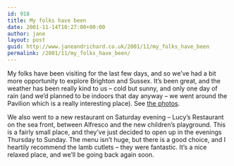 ```yaml
---
id: 918
title: My folks have been
date: 2001-11-14T10:27:00+00:00
author: jane
layout: post
guid: http://www.janeandrichard.co.uk/2001/11/my_folks_have_been
permalink: /2001/11/my_folks_have_been/
---
```

My folks have been visiting for the last few days, and so we&#8217;ve had a bit more opportunity to explore Brighton and Sussex. It&#8217;s been great, and the weather has been really kind to us &#8211; cold but sunny, and only one day of rain (and we&#8217;d planned to be indoors that day anyway &#8211; we went around the Pavilion which is a really interesting place). See [the photos](http://v1.janeandrichard.co.uk/photos/FothergillVisitNov2001/).

We also went to a new restaurant on Saturday evening &#8211; Lucy&#8217;s Restaurant on the sea front, between Alfresco and the new children&#8217;s playground. This is a fairly small place, and they&#8217;ve just decided to open up in the evenings Thursday to Sunday. The menu isn&#8217;t huge, but there is a good choice, and I heartily recommend the lamb cutlets &#8211; they were fantastic. It&#8217;s a nice relaxed place, and we&#8217;ll be going back again soon.